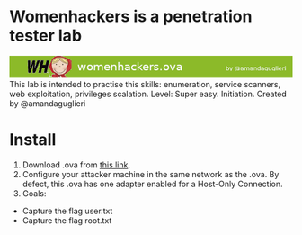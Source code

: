 # Womenhackers is a penetration tester lab 
![](https://github.com/amandaguglieri/womenhackers/blob/main/womenhackers.png)
This lab is intended to practise this skills: enumeration, service scanners, web exploitation, privileges scalation. 
Level: Super easy. Initiation.
Created by @amandaguglieri

# Install
1. Download .ova from [this link](https://drive.google.com/file/d/1AgZKGEOOf04m9Idx7DOacZDRXAslWjaH/view?usp=sharing).
2. Configure your attacker machine in the same network as the .ova. By defect, this .ova has one adapter enabled for a Host-Only Connection.
3. Goals:
+ Capture the flag user.txt
+ Capture the flag root.txt
